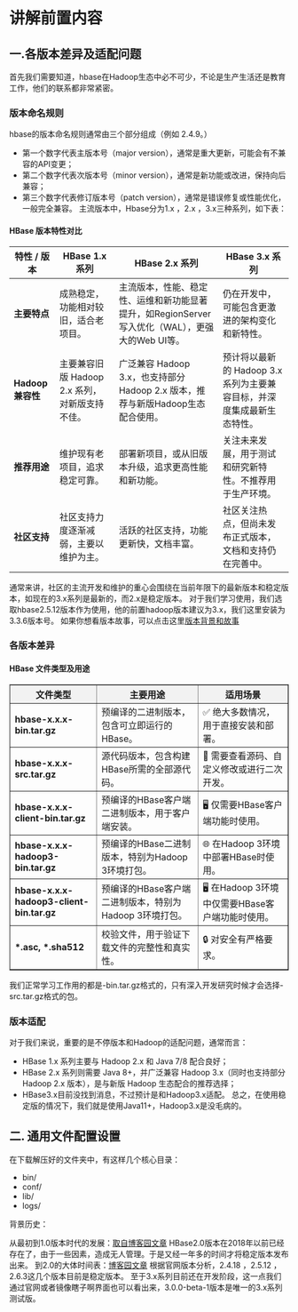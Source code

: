 <!--
 * @Author: nineanswerer 787922829@qq.com
 * @Date: 2025-09-22 18:13:37
 * @LastEditors: nineanswerer 787922829@qq.com
 * @LastEditTime: 2025-09-23 13:48:14
 * @FilePath: \hbase_learn-base-on-offical-file\ppt的讲解.md
 * @Description: 这是默认设置,请设置`customMade`, 打开koroFileHeader查看配置 进行设置: https://github.com/OBKoro1/koro1FileHeader/wiki/%E9%85%8D%E7%BD%AE
-->
# 讲解前置内容

## 一.各版本差异及适配问题
首先我们需要知道，hbase在Hadoop生态中必不可少，不论是生产生活还是教育工作，他们的联系都非常紧密。
### 版本命名规则
hbase的版本命名规则通常由三个部分组成（例如 2.4.9。）
* 第一个数字代表主版本号（major version），通常是重大更新，可能会有不兼容的API变更；
* 第二个数字代表次版本号（minor version），通常是新功能或改进，保持向后兼容；
* 第三个数字代表修订版本号（patch version），通常是错误修复或性能优化，一般完全兼容。
主流版本中，Hbase分为1.x ，2.x ，3.x三种系列，如下表：

#### HBase 版本特性对比

| 特性 / 版本 | HBase 1.x 系列 | HBase 2.x 系列 | HBase 3.x 系列 |
|-------------|----------------|----------------|----------------|
| **主要特点** | 成熟稳定，功能相对较旧，适合老项目。 | 主流版本，性能、稳定性、运维和新功能显著提升，如RegionServer写入优化（WAL），更强大的Web UI等。 | 仍在开发中，可能包含更激进的架构变化和新特性。 |
| **Hadoop 兼容性** | 主要兼容旧版 Hadoop 2.x 系列，对新版支持不佳。 | 广泛兼容 Hadoop 3.x，也支持部分 Hadoop 2.x 版本，推荐与新版Hadoop生态配合使用。 | 预计将以最新的 Hadoop 3.x 系列为主要兼容目标，并深度集成最新生态特性。 |
| **推荐用途** | 维护现有老项目，追求稳定可靠。 | 部署新项目，或从旧版本升级，追求更高性能和新功能。 | 关注未来发展，用于测试和研究新特性。不推荐用于生产环境。 |
| **社区支持** | 社区支持力度逐渐减弱，主要以维护为主。 | 活跃的社区支持，功能更新快，文档丰富。 | 社区关注热点，但尚未发布正式版本，文档和支持仍在完善中。 |
通常来讲，社区的主流开发和维护的重心会围绕在当前年限下的最新版本和稳定版本，如现在的3.x系列是最新的，而2.x是稳定版本。
对于我们学习使用，我们选取hbase2.5.12版本作为使用，他的前置hadoop版本建议为3.x，我们这里安装为3.3.6版本号。
如果你想看版本故事，可以点击这里[版本背景和故事](#story)
### 各版本差异
#### HBase 文件类型及用途
<table border="1" style="border-collapse: collapse; width: 100%;">
  <thead>
    <tr>
      <th style="background-color: #f2f2f2; text-align: center;">文件类型</th>
      <th style="background-color: #f2f2f2; text-align: center;">主要用途</th>
      <th style="background-color: #f2f2f2; text-align: center;">适用场景</th>
    </tr>
  </thead>
  <tbody>
    <tr>
      <td style="font-weight: bold;">hbase-x.x.x-bin.tar.gz</td>
      <td>预编译的二进制版本，包含可立即运行的HBase。</td>
      <td>✅ 绝大多数情况，用于直接安装和部署。</td>
    </tr>
    <tr>
      <td style="font-weight: bold;">hbase-x.x.x-src.tar.gz</td>
      <td>源代码版本，包含构建HBase所需的全部源代码。</td>
      <td>🔧 需要查看源码、自定义修改或进行二次开发。</td>
    </tr>
    <tr>
      <td style="font-weight: bold;">hbase-x.x.x-client-bin.tar.gz</td>
      <td>预编译的HBase客户端二进制版本，用于客户端安装。</td>
      <td>🖥️ 仅需要HBase客户端功能时使用。</td>
    </tr>
    <tr>
      <td style="font-weight: bold;">hbase-x.x.x-hadoop3-bin.tar.gz</td>
      <td>预编译的HBase二进制版本，特别为Hadoop 3环境打包。</td>
      <td>🌐 在Hadoop 3环境中部署HBase时使用。</td>
    </tr>
    <tr>
      <td style="font-weight: bold;">hbase-x.x.x-hadoop3-client-bin.tar.gz</td>
      <td>预编译的HBase客户端二进制版本，特别为Hadoop 3环境打包。</td>
      <td>🖥️ 在Hadoop 3环境中仅需要HBase客户端功能时使用。</td>
    </tr>
    <tr>
      <td style="font-weight: bold;">*.asc, *.sha512</td>
      <td>校验文件，用于验证下载文件的完整性和真实性。</td>
      <td>🔒 对安全有严格要求。</td>
    </tr>
  </tbody>
</table>

我们正常学习工作用的都是-bin.tar.gz格式的，只有深入开发研究时候才会选择-src.tar.gz格式的包。

### 版本适配
对于我们来说，重要的是不停版本和Hadoop的适配问题，通常而言：
* HBase 1.x 系列主要与 Hadoop 2.x 和 Java 7/8 配合良好；
* HBase 2.x 系列则需要 Java 8+，并广泛兼容 Hadoop 3.x（同时也支持部分 Hadoop 2.x 版本），是与新版 Hadoop 生态配合的推荐选择；
* HBase3.x目前没找到消息，不过预计是和Hadoop3.x适配。
总之，在使用稳定版的情况下，我们就是使用Java11+，Hadoop3.x是没毛病的。

## 二. 通用文件配置设置
在下载解压好的文件夹中，有这样几个核心目录：
* bin/
* conf/
* lib/
* logs/






















<a id="story">
背景历史：

从最初到1.0版本时代的发展：[取自博客园文章](https://www.cnblogs.com/a198720/articles/4648567.html)
HBase2.0版本在2018年以前已经存在了，由于一些因素，造成无人管理。于是又经一年多的时间才将稳定版本发布出来。
到2.0的大体时间表：[博客园文章](https://www.cnblogs.com/quchunhui/articles/9797325.html)
根据官网版本分析，2.4.18 ，2.5.12 ，2.6.3这几个版本目前是稳定版本。
至于3.x系列目前还在开发阶段，这一点我们通过官网或者镜像瞎子啊界面也可以看出来，3.0.0-beta-1版本是唯一的3.x系列测试版。

</a>